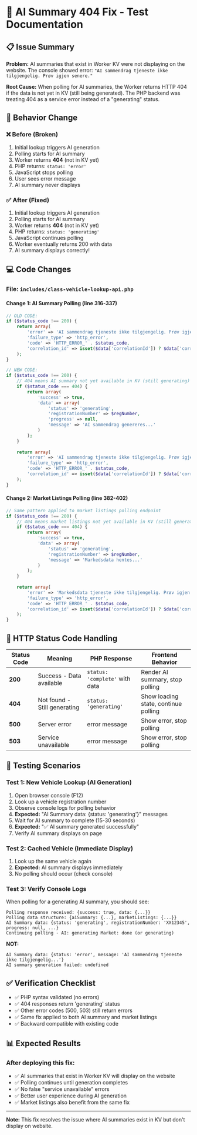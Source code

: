 # 🔧 AI Summary 404 Fix - Test Documentation

## 📋 Issue Summary

**Problem:** AI summaries that exist in Worker KV were not displaying on the website. The console showed error: `"AI sammendrag tjeneste ikke tilgjengelig. Prøv igjen senere."`

**Root Cause:** When polling for AI summaries, the Worker returns HTTP 404 if the data is not yet in KV (still being generated). The PHP backend was treating 404 as a service error instead of a "generating" status.

## 🔄 Behavior Change

### ❌ Before (Broken)

1. Initial lookup triggers AI generation
2. Polling starts for AI summary
3. Worker returns **404** (not in KV yet)
4. PHP returns: `status: 'error'`
5. JavaScript stops polling
6. User sees error message
7. AI summary never displays

### ✅ After (Fixed)

1. Initial lookup triggers AI generation
2. Polling starts for AI summary
3. Worker returns **404** (not in KV yet)
4. PHP returns: `status: 'generating'`
5. JavaScript continues polling
6. Worker eventually returns 200 with data
7. AI summary displays correctly!

## 💻 Code Changes

### File: `includes/class-vehicle-lookup-api.php`

#### Change 1: AI Summary Polling (line 316-337)

```php
// OLD CODE:
if ($status_code !== 200) {
    return array(
        'error' => 'AI sammendrag tjeneste ikke tilgjengelig. Prøv igjen senere.',
        'failure_type' => 'http_error',
        'code' => 'HTTP_ERROR_' . $status_code,
        'correlation_id' => isset($data['correlationId']) ? $data['correlationId'] : null
    );
}

// NEW CODE:
if ($status_code !== 200) {
    // 404 means AI summary not yet available in KV (still generating)
    if ($status_code === 404) {
        return array(
            'success' => true,
            'data' => array(
                'status' => 'generating',
                'registrationNumber' => $regNumber,
                'progress' => null,
                'message' => 'AI sammendrag genereres...'
            )
        );
    }
    
    return array(
        'error' => 'AI sammendrag tjeneste ikke tilgjengelig. Prøv igjen senere.',
        'failure_type' => 'http_error',
        'code' => 'HTTP_ERROR_' . $status_code,
        'correlation_id' => isset($data['correlationId']) ? $data['correlationId'] : null
    );
}
```

#### Change 2: Market Listings Polling (line 382-402)

```php
// Same pattern applied to market listings polling endpoint
if ($status_code !== 200) {
    // 404 means market listings not yet available in KV (still generating)
    if ($status_code === 404) {
        return array(
            'success' => true,
            'data' => array(
                'status' => 'generating',
                'registrationNumber' => $regNumber,
                'message' => 'Markedsdata hentes...'
            )
        );
    }
    
    return array(
        'error' => 'Markedsdata tjeneste ikke tilgjengelig. Prøv igjen senere.',
        'failure_type' => 'http_error',
        'code' => 'HTTP_ERROR_' . $status_code,
        'correlation_id' => isset($data['correlationId']) ? $data['correlationId'] : null
    );
}
```

## 🎯 HTTP Status Code Handling

| Status Code | Meaning | PHP Response | Frontend Behavior |
|------------|---------|--------------|-------------------|
| **200** | Success - Data available | `status: 'complete'` with data | Render AI summary, stop polling |
| **404** | Not found - Still generating | `status: 'generating'` | Show loading state, continue polling |
| **500** | Server error | error message | Show error, stop polling |
| **503** | Service unavailable | error message | Show error, stop polling |

## 🧪 Testing Scenarios

### Test 1: New Vehicle Lookup (AI Generation)

1. Open browser console (F12)
2. Look up a vehicle registration number
3. Observe console logs for polling behavior
4. **Expected:** "AI Summary data: {status: 'generating'}" messages
5. Wait for AI summary to complete (15-30 seconds)
6. **Expected:** "✅ AI summary generated successfully"
7. Verify AI summary displays on page

### Test 2: Cached Vehicle (Immediate Display)

1. Look up the same vehicle again
2. **Expected:** AI summary displays immediately
3. No polling should occur (check console)

### Test 3: Verify Console Logs

When polling for a generating AI summary, you should see:

```
Polling response received: {success: true, data: {...}}
Polling data structure: {aiSummary: {...}, marketListings: {...}}
AI Summary data: {status: 'generating', registrationNumber: 'XX12345', progress: null, ...}
Continuing polling - AI: generating Market: done (or generating)
```

**NOT:**

```
AI Summary data: {status: 'error', message: 'AI sammendrag tjeneste ikke tilgjengelig...'}
AI summary generation failed: undefined
```

## ✅ Verification Checklist

- ✅ PHP syntax validated (no errors)
- ✅ 404 responses return 'generating' status
- ✅ Other error codes (500, 503) still return errors
- ✅ Same fix applied to both AI summary and market listings
- ✅ Backward compatible with existing code

## 📊 Expected Results

### After deploying this fix:

- ✅ AI summaries that exist in Worker KV will display on the website
- ✅ Polling continues until generation completes
- ✅ No false "service unavailable" errors
- ✅ Better user experience during AI generation
- ✅ Market listings also benefit from the same fix

---

**Note:** This fix resolves the issue where AI summaries exist in KV but don't display on website.
